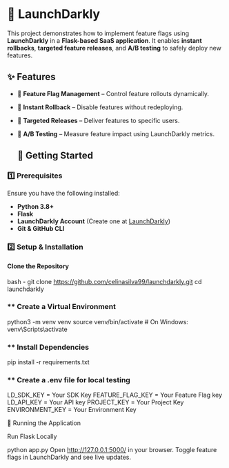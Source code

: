 # 🚀 LaunchDarkly

This project demonstrates how to implement feature flags using **LaunchDarkly** in a **Flask-based SaaS application**. It enables **instant rollbacks**, **targeted feature releases**, and **A/B testing** to safely deploy new features.

## ✨ Features
- 🔹 **Feature Flag Management** – Control feature rollouts dynamically.
- 🔹 **Instant Rollback** – Disable features without redeploying.
- 🔹 **Targeted Releases** – Deliver features to specific users.
- 🔹 **A/B Testing** – Measure feature impact using LaunchDarkly metrics.

  ## 🚀 Getting Started

### **1️⃣ Prerequisites**
Ensure you have the following installed:
- **Python 3.8+**
- **Flask**
- **LaunchDarkly Account** (Create one at [LaunchDarkly](https://launchdarkly.com))
- **Git & GitHub CLI**

### **2️⃣ Setup & Installation**
#### **Clone the Repository**
bash - 
git clone https://github.com/celinasilva99/launchdarkly.git
cd launchdarkly 

### ** Create a Virtual Environment

python3 -m venv venv
source venv/bin/activate  # On Windows: venv\Scripts\activate

### ** Install Dependencies

pip install -r requirements.txt

### ** Create a .env file for local testing

LD_SDK_KEY = Your SDK Key
FEATURE_FLAG_KEY = Your Feature Flag key
LD_API_KEY = Your API key
PROJECT_KEY = Your Project Key
ENVIRONMENT_KEY = Your Environment Key

🚀 Running the Application

Run Flask Locally

python app.py
Open http://127.0.0.1:5000/ in your browser.
Toggle feature flags in LaunchDarkly and see live updates.


